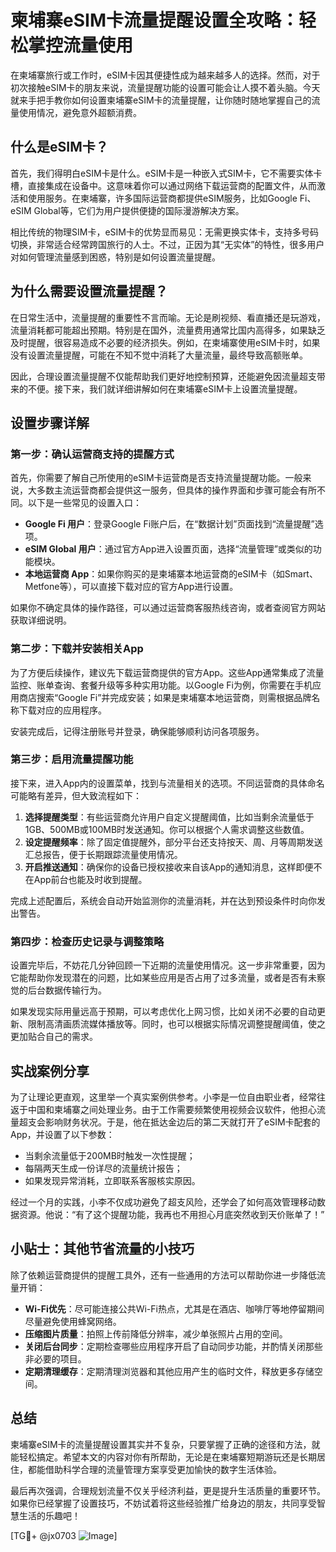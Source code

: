 # 柬埔寨eSIM卡流量提醒设置全攻略：轻松掌控流量使用

在柬埔寨旅行或工作时，eSIM卡因其便捷性成为越来越多人的选择。然而，对于初次接触eSIM卡的朋友来说，流量提醒功能的设置可能会让人摸不着头脑。今天就来手把手教你如何设置柬埔寨eSIM卡的流量提醒，让你随时随地掌握自己的流量使用情况，避免意外超额消费。

## 什么是eSIM卡？

首先，我们得明白eSIM卡是什么。eSIM卡是一种嵌入式SIM卡，它不需要实体卡槽，直接集成在设备中。这意味着你可以通过网络下载运营商的配置文件，从而激活和使用服务。在柬埔寨，许多国际运营商都提供eSIM服务，比如Google Fi、eSIM Global等，它们为用户提供便捷的国际漫游解决方案。

相比传统的物理SIM卡，eSIM卡的优势显而易见：无需更换实体卡，支持多号码切换，非常适合经常跨国旅行的人士。不过，正因为其“无实体”的特性，很多用户对如何管理流量感到困惑，特别是如何设置流量提醒。

## 为什么需要设置流量提醒？

在日常生活中，流量提醒的重要性不言而喻。无论是刷视频、看直播还是玩游戏，流量消耗都可能超出预期。特别是在国外，流量费用通常比国内高得多，如果缺乏及时提醒，很容易造成不必要的经济损失。例如，在柬埔寨使用eSIM卡时，如果没有设置流量提醒，可能在不知不觉中消耗了大量流量，最终导致高额账单。

因此，合理设置流量提醒不仅能帮助我们更好地控制预算，还能避免因流量超支带来的不便。接下来，我们就详细讲解如何在柬埔寨eSIM卡上设置流量提醒。

## 设置步骤详解

### 第一步：确认运营商支持的提醒方式

首先，你需要了解自己所使用的eSIM卡运营商是否支持流量提醒功能。一般来说，大多数主流运营商都会提供这一服务，但具体的操作界面和步骤可能会有所不同。以下是一些常见的设置入口：

- **Google Fi 用户**：登录Google Fi账户后，在“数据计划”页面找到“流量提醒”选项。
- **eSIM Global 用户**：通过官方App进入设置页面，选择“流量管理”或类似的功能模块。
- **本地运营商 App**：如果你购买的是柬埔寨本地运营商的eSIM卡（如Smart、Metfone等），可以直接下载对应的官方App进行设置。

如果你不确定具体的操作路径，可以通过运营商客服热线咨询，或者查阅官方网站获取详细说明。

### 第二步：下载并安装相关App

为了方便后续操作，建议先下载运营商提供的官方App。这些App通常集成了流量监控、账单查询、套餐升级等多种实用功能。以Google Fi为例，你需要在手机应用商店搜索“Google Fi”并完成安装；如果是柬埔寨本地运营商，则需根据品牌名称下载对应的应用程序。

安装完成后，记得注册账号并登录，确保能够顺利访问各项服务。

### 第三步：启用流量提醒功能

接下来，进入App内的设置菜单，找到与流量相关的选项。不同运营商的具体命名可能略有差异，但大致流程如下：

1. **选择提醒类型**：有些运营商允许用户自定义提醒阈值，比如当剩余流量低于1GB、500MB或100MB时发送通知。你可以根据个人需求调整这些数值。
2. **设定提醒频率**：除了固定值提醒外，部分平台还支持按天、周、月等周期发送汇总报告，便于长期跟踪流量使用情况。
3. **开启推送通知**：确保你的设备已授权接收来自该App的通知消息，这样即便不在App前台也能及时收到提醒。

完成上述配置后，系统会自动开始监测你的流量消耗，并在达到预设条件时向你发出警告。

### 第四步：检查历史记录与调整策略

设置完毕后，不妨花几分钟回顾一下近期的流量使用情况。这一步非常重要，因为它能帮助你发现潜在的问题，比如某些应用是否占用了过多流量，或者是否有未察觉的后台数据传输行为。

如果发现实际用量远高于预期，可以考虑优化上网习惯，比如关闭不必要的自动更新、限制高清画质流媒体播放等。同时，也可以根据实际情况调整提醒阈值，使之更加贴合自己的需求。

## 实战案例分享

为了让理论更直观，这里举一个真实案例供参考。小李是一位自由职业者，经常往返于中国和柬埔寨之间处理业务。由于工作需要频繁使用视频会议软件，他担心流量超支会影响财务状况。于是，他在抵达金边后的第二天就打开了eSIM卡配套的App，并设置了以下参数：

- 当剩余流量低于200MB时触发一次性提醒；
- 每隔两天生成一份详尽的流量统计报告；
- 如果发现异常消耗，立即联系客服核实原因。

经过一个月的实践，小李不仅成功避免了超支风险，还学会了如何高效管理移动数据资源。他说：“有了这个提醒功能，我再也不用担心月底突然收到天价账单了！”

## 小贴士：其他节省流量的小技巧

除了依赖运营商提供的提醒工具外，还有一些通用的方法可以帮助你进一步降低流量开销：

- **Wi-Fi优先**：尽可能连接公共Wi-Fi热点，尤其是在酒店、咖啡厅等地停留期间尽量避免使用蜂窝网络。
- **压缩图片质量**：拍照上传前降低分辨率，减少单张照片占用的空间。
- **关闭后台同步**：定期检查哪些应用程序开启了自动同步功能，并酌情关闭那些非必要的项目。
- **定期清理缓存**：定期清理浏览器和其他应用产生的临时文件，释放更多存储空间。

## 总结

柬埔寨eSIM卡的流量提醒设置其实并不复杂，只要掌握了正确的途径和方法，就能轻松搞定。希望本文的内容对你有所帮助，无论是在柬埔寨短期游玩还是长期居住，都能借助科学合理的流量管理方案享受更加愉快的数字生活体验。

最后再次强调，合理规划流量不仅关乎经济利益，更是提升生活质量的重要环节。如果你已经掌握了设置技巧，不妨试着将这些经验推广给身边的朋友，共同享受智慧生活的乐趣吧！

[TG💪+ @jx0703 ![Image](https://github.com/user-attachments/assets/dbca1d08-cadb-493c-b0ec-ad6f7a83f270)]